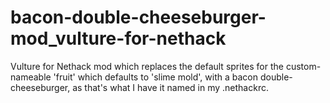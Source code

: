 # bacon-double-cheeseburger-mod_vulture-for-nethack

Vulture for Nethack mod which replaces the default sprites for the custom-nameable 'fruit' which defaults to 'slime mold', with a bacon double-cheeseburger, as that's what I have it named in my .nethackrc.